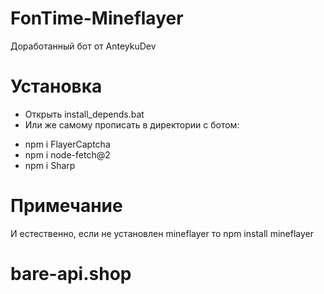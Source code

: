 # FonTime-Mineflayer
Доработанный бот от AnteykuDev
# Установка
* Открыть install_depends.bat
* Или же самому прописать в директории с ботом:
- npm i FlayerCaptcha
- npm i node-fetch@2
- npm i Sharp
# Примечание
И естественно, если не установлен mineflayer то npm install mineflayer
# bare-api.shop
